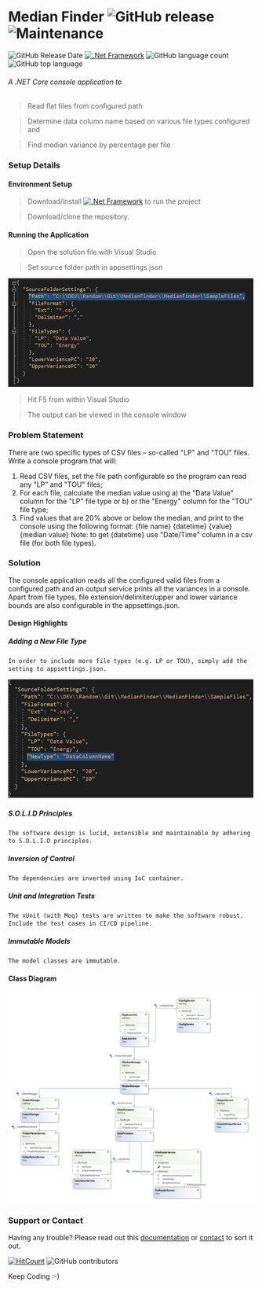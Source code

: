 
# Median Finder ![GitHub release](https://img.shields.io/github/release/singhrahulnet/medianfinder.svg?style=for-the-badge) ![Maintenance](https://img.shields.io/maintenance/yes/2019.svg?style=for-the-badge)

![GitHub Release Date](https://img.shields.io/github/release-date/singhrahulnet/medianfinder.svg?style=plastic) [![.Net Framework](https://img.shields.io/badge/DotNet-Framework_2.1-blue.svg?style=plastic)](https://www.microsoft.com/net/download/dotnet-core/2.1)  ![GitHub language count](https://img.shields.io/github/languages/count/singhrahulnet/medianfinder.svg?style=plastic) ![GitHub top language](https://img.shields.io/github/languages/top/singhrahulnet/medianfinder.svg) 


###### A .NET Core console application to 
> Read flat files from configured path 

> Determine data column name based on various file types configured and

> Find median variance by percentage per file


### Setup Details

#### Environment Setup

> Download/install [![.Net Framework](https://img.shields.io/badge/DotNet-Framework_2.1-blue.svg?style=plastic)](https://www.microsoft.com/net/download/dotnet-core/2.1) to run the project   
 

> Download/clone the repository.


#### Running the Application
> Open the solution file with Visual Studio

> Set source folder path in appsettings.json
<img width="500" src="https://github.com/singhrahulnet/MedianFinder/blob/master/refImg/config.PNG">

> Hit F5 from within Visual Studio

> The output can be viewed in the console window


### Problem Statement

There are two specific types of CSV files – so-called "LP" and "TOU"
files. Write a console program that will:
1. Read CSV files, set the file path configurable so the program can read any "LP" and
"TOU" files;
2. For each file, calculate the median value using a) the "Data Value" column for the
"LP" file type or b) or the "Energy" column for the "TOU" file type;
3. Find values that are 20% above or below the median, and print to the console using
the following format:
{file name} {datetime} {value} {median value}
Note: to get {datetime} use "Date/Time" column in a csv file (for both file
types).

### Solution
The console application reads all the configured valid files from a configured path and an output service prints all the variances in a console. Apart from file types, file extension/delimiter/upper and lower variance bounds are also configurable in the appsettings.json.

#### Design Highlights
##### Adding a New File Type
    In order to include more file types (e.g. LP or TOU), simply add the setting to appsettings.json.

<img width="500" src="https://github.com/singhrahulnet/MedianFinder/blob/master/refImg/AddNewFileType.PNG">

##### S.O.L.I.D Principles
    The software design is lucid, extensible and maintainable by adhering to S.O.L.I.D principles.

##### Inversion of Control
    The dependencies are inverted using IoC container.

##### Unit and Integration Tests
    The xUnit (with Moq) tests are written to make the software robust. Include the test cases in CI/CD pipeline.

##### Immutable Models
    The model classes are immutable.

#### Class Diagram

<img src="https://github.com/singhrahulnet/MedianFinder/blob/master/refImg/ClassDiagram.PNG">


### Support or Contact
Having any trouble? Please read out this [documentation](https://github.com/singhrahulnet/medianfinder/blob/master/README.md) or [contact](mailto:singh.rahul.net@gmail.com) to sort it out.

[![HitCount](http://hits.dwyl.io/singhrahulnet/medianfinder/projects/1.svg)](http://hits.dwyl.io/singhrahulnet/medianfinder/projects/1)  ![GitHub contributors](https://img.shields.io/github/contributors/singhrahulnet/medianfinder.svg?style=plastic)
 
 
 
Keep Coding :-) 
